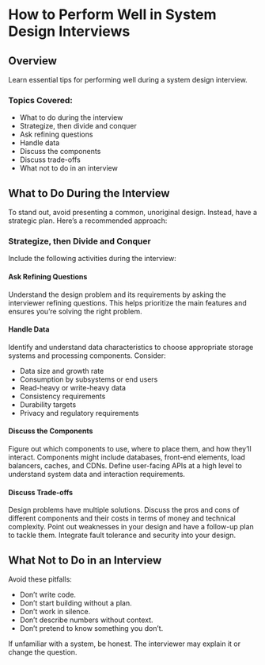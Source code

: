 # How to Perform Well in System Design Interviews

## Overview
Learn essential tips for performing well during a system design interview. 

### Topics Covered:
- What to do during the interview
- Strategize, then divide and conquer
- Ask refining questions
- Handle data
- Discuss the components
- Discuss trade-offs
- What not to do in an interview

## What to Do During the Interview
To stand out, avoid presenting a common, unoriginal design. Instead, have a strategic plan. Here’s a recommended approach:

### Strategize, then Divide and Conquer
Include the following activities during the interview:

#### Ask Refining Questions
Understand the design problem and its requirements by asking the interviewer refining questions. This helps prioritize the main features and ensures you’re solving the right problem.

#### Handle Data
Identify and understand data characteristics to choose appropriate storage systems and processing components. Consider:
- Data size and growth rate
- Consumption by subsystems or end users
- Read-heavy or write-heavy data
- Consistency requirements
- Durability targets
- Privacy and regulatory requirements

#### Discuss the Components
Figure out which components to use, where to place them, and how they’ll interact. Components might include databases, front-end elements, load balancers, caches, and CDNs. Define user-facing APIs at a high level to understand system data and interaction requirements.

#### Discuss Trade-offs
Design problems have multiple solutions. Discuss the pros and cons of different components and their costs in terms of money and technical complexity. Point out weaknesses in your design and have a follow-up plan to tackle them. Integrate fault tolerance and security into your design.

## What Not to Do in an Interview
Avoid these pitfalls:
- Don’t write code.
- Don’t start building without a plan.
- Don’t work in silence.
- Don’t describe numbers without context.
- Don’t pretend to know something you don’t.

If unfamiliar with a system, be honest. The interviewer may explain it or change the question.
